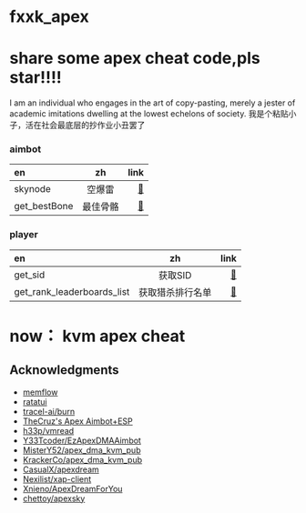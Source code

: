 # fxxk_apex
# share some apex cheat code,pls star!!!!
I am an individual who engages in the art of copy-pasting, merely a jester of academic imitations dwelling at the lowest echelons of society.
我是个粘贴小子，活在社会最底层的抄作业小丑罢了

### aimbot
|en|zh|link|
|:-|:-:|-:|
|skynode|空爆雷|[🤡](https://github.com/Andtun02/fxxk_apex/blob/main/sky_node.cpp)|
|get_bestBone|最佳骨骼|[🤡](https://github.com/Andtun02/fxxk_apex/blob/main/get_bestBone.cpp)|
### player
|en|zh|link|
|:-|:-:|-:|
|get_sid|获取SID|[🤡](https://github.com/Andtun02/fxxk_apex/blob/main/get_sid.cpp)|
|get_rank_leaderboards_list|获取猎杀排行名单|[🤡](https://github.com/Andtun02/fxxk_apex/blob/main/get_rank_leaderboards_list.py)|

# now： kvm apex cheat

## Acknowledgments
* [memflow](https://github.com/memflow/memflow)
* [ratatui](https://ratatui.rs)
* [tracel-ai/burn](https://github.com/tracel-ai/burn)
* [TheCruz's Apex Aimbot+ESP](https://www.unknowncheats.me/forum/apex-legends/369786-apex-directx-wallhack-smooth-aimbot-source.html)
* [h33p/vmread](https://github.com/h33p/vmread)
* [Y33Tcoder/EzApexDMAAimbot](https://github.com/Y33Tcoder/EzApexDMAAimbot)
* [MisterY52/apex_dma_kvm_pub](https://github.com/MisterY52/apex_dma_kvm_pub)
* [KrackerCo/apex_dma_kvm_pub](https://github.com/KrackerCo/apex_dma_kvm_pub)
* [CasualX/apexdream](https://github.com/CasualX/apexdream)
* [Nexilist/xap-client](https://github.com/Nexilist/xap-client)
* [Xnieno/ApexDreamForYou](https://github.com/Xnieno/ApexDreamForYou)
* [chettoy/apexsky](https://github.com/chettoy/apexsky)
